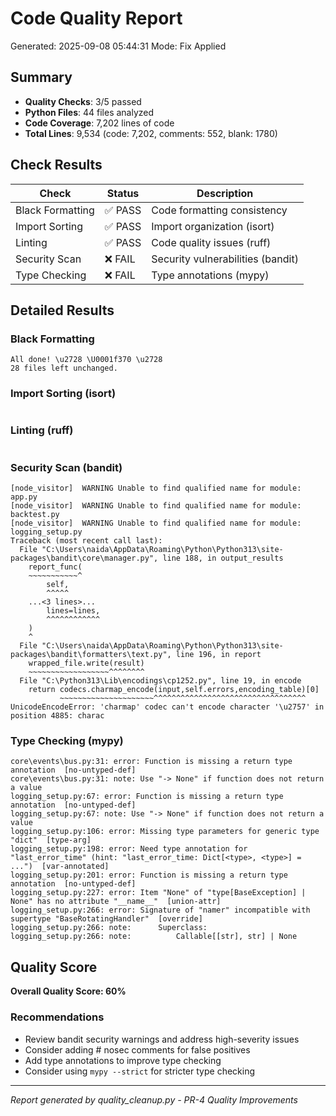 # Code Quality Report

Generated: 2025-09-08 05:44:31
Mode: Fix Applied

## Summary

- **Quality Checks**: 3/5 passed
- **Python Files**: 44 files analyzed
- **Code Coverage**: 7,202 lines of code
- **Total Lines**: 9,534 (code: 7,202, comments: 552, blank: 1780)

## Check Results

| Check | Status | Description |
|-------|--------|-------------|
| Black Formatting | ✅ PASS | Code formatting consistency |
| Import Sorting | ✅ PASS | Import organization (isort) |
| Linting | ✅ PASS | Code quality issues (ruff) |
| Security Scan | ❌ FAIL | Security vulnerabilities (bandit) |
| Type Checking | ❌ FAIL | Type annotations (mypy) |

## Detailed Results

### Black Formatting
```
All done! \u2728 \U0001f370 \u2728
28 files left unchanged.

```

### Import Sorting (isort)
```

```

### Linting (ruff)
```

```

### Security Scan (bandit)
```
[node_visitor]	WARNING	Unable to find qualified name for module: app.py
[node_visitor]	WARNING	Unable to find qualified name for module: backtest.py
[node_visitor]	WARNING	Unable to find qualified name for module: logging_setup.py
Traceback (most recent call last):
  File "C:\Users\naida\AppData\Roaming\Python\Python313\site-packages\bandit\core\manager.py", line 188, in output_results
    report_func(
    ~~~~~~~~~~~^
        self,
        ^^^^^
    ...<3 lines>...
        lines=lines,
        ^^^^^^^^^^^^
    )
    ^
  File "C:\Users\naida\AppData\Roaming\Python\Python313\site-packages\bandit\formatters\text.py", line 196, in report
    wrapped_file.write(result)
    ~~~~~~~~~~~~~~~~~~^^^^^^^^
  File "C:\Python313\Lib\encodings\cp1252.py", line 19, in encode
    return codecs.charmap_encode(input,self.errors,encoding_table)[0]
           ~~~~~~~~~~~~~~~~~~~~~^^^^^^^^^^^^^^^^^^^^^^^^^^^^^^^^^^
UnicodeEncodeError: 'charmap' codec can't encode character '\u2757' in position 4885: charac
```

### Type Checking (mypy)
```
core\events\bus.py:31: error: Function is missing a return type annotation  [no-untyped-def]
core\events\bus.py:31: note: Use "-> None" if function does not return a value
logging_setup.py:67: error: Function is missing a return type annotation  [no-untyped-def]
logging_setup.py:67: note: Use "-> None" if function does not return a value
logging_setup.py:106: error: Missing type parameters for generic type "dict"  [type-arg]
logging_setup.py:198: error: Need type annotation for "last_error_time" (hint: "last_error_time: Dict[<type>, <type>] = ...")  [var-annotated]
logging_setup.py:201: error: Function is missing a return type annotation  [no-untyped-def]
logging_setup.py:227: error: Item "None" of "type[BaseException] | None" has no attribute "__name__"  [union-attr]
logging_setup.py:266: error: Signature of "namer" incompatible with supertype "BaseRotatingHandler"  [override]
logging_setup.py:266: note:      Superclass:
logging_setup.py:266: note:          Callable[[str], str] | None
```

## Quality Score

**Overall Quality Score: 60%**

### Recommendations

- Review bandit security warnings and address high-severity issues
- Consider adding # nosec comments for false positives
- Add type annotations to improve type checking
- Consider using `mypy --strict` for stricter type checking

---
*Report generated by quality_cleanup.py - PR-4 Quality Improvements*
